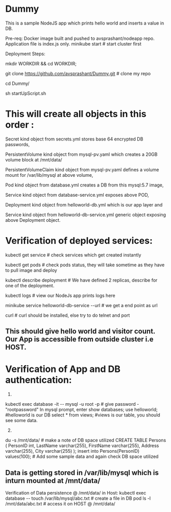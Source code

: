 # Dummy
This is a sample NodeJS app which prints hello world and inserts a value in DB.

Pre-req:
Docker image built and pushed to avsprashant/nodeapp repo. Application file is index.js only.
minikube start # start cluster first

Deployment Steps:

mkdir WORKDIR && cd WORKDIR; 

git clone https://github.com/avsprashant/Dummy.git    # clone my repo

cd Dummy/

sh startUpScript.sh 
# This will create all objects in this order :
Secret kind object from secrets.yml stores base 64 encrypted DB passwords, 

PersistentVolume kind object from  mysql-pv.yaml which creates a 20GB volume block at /mnt/data/

PersistentVolumeClaim kind object from  mysql-pv.yaml defines a volume mount for /var/lib/mysql at above volume,

Pod kind object from database.yml creates a DB from this mysql:5.7 image,

Service kind object from database-service.yml exposes above POD,

Deployment kind object from helloworld-db.yml which is our app layer and 

Service kind object from helloworld-db-service.yml generic object exposing above Deployment object.

# Verification of deployed services:
kubectl get service   # check services which get created instantly

kubectl get pods      # check pods status, they will take sometime as they have to pull image and deploy

kubectl describe deployment <helloworld-deployment-randomString>  # We have defined 2 replicas, describe for one of the deployment.

kubectl logs <helloworld-deployment-randomString>   # view our NodeJs app prints logs here

minikube service helloworld-db-service --url    # we get a end point as url

curl <URL>  # curl should be installed, else try to do telnet and port

## This should give hello world and visitor count. Our App is accessible from outside cluster i.e HOST.

# Verification of App and DB authentication:
1)

kubectl exec database -it -- mysql -u root -p     # give password - "rootpassword"
In mysql prompt, enter 
show databases;
use helloworld;       #helloworld is our DB
select * from views;  #views is our table, you should see some data.

2)

du -s /mnt/data/    # make a note of DB space utilized
CREATE TABLE Persons (
    PersonID int,
    LastName varchar(255),
    FirstName varchar(255),
    Address varchar(255),
    City varchar(255) 
);
insert into Persons(PersonID) values(100); # Add some sample data and again check DB space utilized

## Data is getting stored in /var/lib/mysql which is inturn mounted at /mnt/data/

Verification of Data persistence @ /mnt/data/ in Host:
kubectl exec database -- touch /var/lib/mysql/abc.txt # create a file in DB pod
ls -l /mnt/data/abc.txt # access it on HOST @ /mnt/data/

